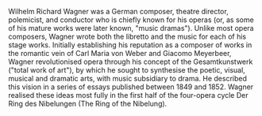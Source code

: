 Wilhelm Richard Wagner was a German composer, theatre director, polemicist, and conductor who is chiefly known for his operas (or, as some of his mature works were later known, "music dramas"). Unlike most opera composers, Wagner wrote both the libretto and the music for each of his stage works. Initially establishing his reputation as a composer of works in the romantic vein of Carl Maria von Weber and Giacomo Meyerbeer, Wagner revolutionised opera through his concept of the Gesamtkunstwerk ("total work of art"), by which he sought to synthesise the poetic, visual, musical and dramatic arts, with music subsidiary to drama. He described this vision in a series of essays published between 1849 and 1852. Wagner realised these ideas most fully in the first half of the four-opera cycle Der Ring des Nibelungen (The Ring of the Nibelung).
